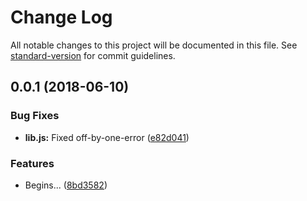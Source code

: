 # Change Log

All notable changes to this project will be documented in this file. See [standard-version](https://github.com/conventional-changelog/standard-version) for commit guidelines.

<a name="0.0.1"></a>
## 0.0.1 (2018-06-10)


### Bug Fixes

* **lib.js:** Fixed off-by-one-error ([e82d041](https://github.com/sayanriju/how-many-days-on-git-project/commit/e82d041))


### Features

* Begins... ([8bd3582](https://github.com/sayanriju/how-many-days-on-git-project/commit/8bd3582))
